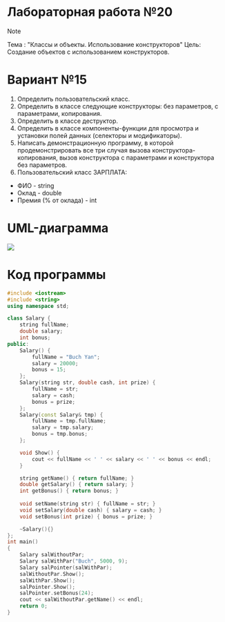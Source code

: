 # Лабораторная работа №20
>[!NOTE]
>Тема : "Классы и объекты. Использование конструкторов"
>Цель: Создание объектов с использованием конструкторов.

# Вариант №15
1. Определить пользовательский класс.
2. Определить в классе следующие конструкторы: без параметров, с параметрами, копирования.
3. Определить в классе деструктор.
4. Определить в классе компоненты-функции для просмотра и установки полей данных (селекторы и модификаторы).
5. Написать демонстрационную программу, в которой продемонстрировать все три случая вызова конструктора-копирования, вызов конструктора с параметрами и конструктора без параметров.
6. Пользовательский класс ЗАРПЛАТА:
- ФИО - string
- Оклад - double
- Премия (% от оклада) - int

# UML-диаграмма
![](https://sun9-54.userapi.com/impg/y16WZjob68e9RBzoNYy19Dh6wyHtulH99lh03w/FPfhBHlqJ7s.jpg?size=324x441&quality=96&sign=74a2e12af3adc6dbdc305bd457f59362&type=album)

# Код программы
```cpp
#include <iostream>
#include <string>
using namespace std;

class Salary {
    string fullName;
    double salary;
    int bonus;
public:
    Salary() {
        fullName = "Buch Yan";
        salary = 20000;
        bonus = 15;
    };
    Salary(string str, double cash, int prize) {
        fullName = str;
        salary = cash;
        bonus = prize;
    };
    Salary(const Salary& tmp) {
        fullName = tmp.fullName;
        salary = tmp.salary;
        bonus = tmp.bonus;
    };

    void Show() {
        cout << fullName << ' ' << salary << ' ' << bonus << endl;
    }

    string getName() { return fullName; }
    double getSalary() { return salary; }
    int getBonus() { return bonus; }
    
    void setName(string str) { fullName = str; }
    void setSalary(double cash) { salary = cash; }
    void setBonus(int prize) { bonus = prize; }

    ~Salary(){}
};
int main()
{
    Salary salWithoutPar;
    Salary salWithPar("Buch", 5000, 9);
    Salary salPointer(salWithPar);
    salWithoutPar.Show();
    salWithPar.Show();
    salPointer.Show();
    salPointer.setBonus(24);
    cout << salWithoutPar.getName() << endl;
    return 0;
}
```
